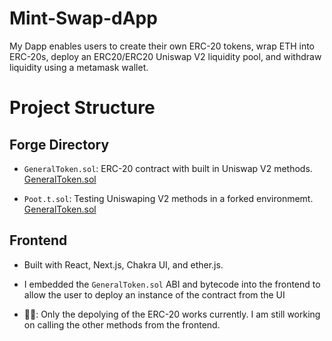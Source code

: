 # Mint-Swap-dApp

My Dapp enables users to create their own ERC-20 tokens, wrap ETH into ERC-20s, deploy an ERC20/ERC20 Uniswap V2 liquidity pool, and withdraw liquidity using a metamask wallet.

# Project Structure 

## Forge Directory 

- `GeneralToken.sol`: ERC-20 contract with built in Uniswap V2 methods.
[GeneralToken.sol](forge/src/GeneralToken.sol)

- `Poot.t.sol`: Testing Uniswaping V2 methods in a forked environmemt.
[GeneralToken.sol](forge/test/Pool.t.sol)

## Frontend
 
- Built with React, Next.js, Chakra UI, and ether.js. 

- I embedded the `GeneralToken.sol` ABI and bytecode into the frontend to allow the user to deploy an instance of the contract from the UI

- 👷‍♂️: Only the depolying of the ERC-20 works currently. I am still working on calling the other methods from the frontend.
